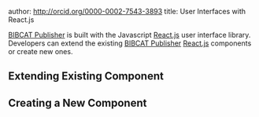 author:  http://orcid.org/0000-0002-7543-3893
title: User Interfaces with React.js

[BIBCAT Publisher][BCP] is built with the Javascript [React.js][REACT] 
user interface library. Developers can extend the existing [BIBCAT Publisher][BCP]
[React.js][REACT] components or create new ones.

## Extending Existing Component

## Creating a New Component

[BCP]: http://bibcat.org/publisher
[BABEL]: http://babeljs.io/
[JSX]: https://jsx.github.io/
[JQ]: http://jquery.com/
[NODE]: https://nodejs.org/en/
[NPM]: https://www.npmjs.com/
[REACT]: https://reactjs.org/
[WEBPCK]: https://webpack.js.org/
